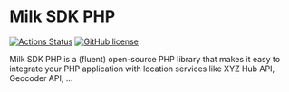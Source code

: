 # Milk SDK PHP

[![Actions Status](https://github.com/roberto-butti/milk-sdk-php/workflows/PHP%20Composer/badge.svg)](https://github.com/roberto-butti/milk-sdk-php/actions)
[![GitHub license](https://img.shields.io/github/license/roberto-butti/milk-sdk-php)](https://github.com/roberto-butti/milk-sdk-php/blob/master/LICENSE.md)

Milk SDK PHP is a (fluent) open-source PHP library that makes it easy to integrate your PHP application with location services like XYZ Hub API, Geocoder API, ...

